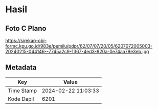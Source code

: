 # Hasil

## Foto C Plano

https://sirekap-obj-formc.kpu.go.id/983e/pemilu/pdpr/62/07/07/20/05/6207072005003-20240215-044146--7745a2c9-1367-4ed3-820a-0e74aa78e3eb.jpg


## Metadata

| Key        | Value               |
| ---------- | ------------------- |
| Time Stamp | 2024-02-22 11:03:33 |
| Kode Dapil | 6201                |



